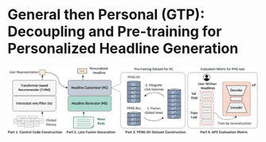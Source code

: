 # General then Personal (GTP): Decoupling and Pre-training for Personalized Headline Generation
<img src="https://github.com/yunzhusong/TACL-GTP/blob/main/overview.png" width="800"/>
